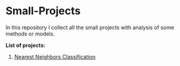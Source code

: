 # Small-Projects

In this repository I collect all the small projects with analysis of some methods or models.

**List of projects:**
1. [Nearest Neighbors Classification](https://github.com/ilias1901/Small-Projects/tree/main/Nearest%20Neighbors%20Classification)
